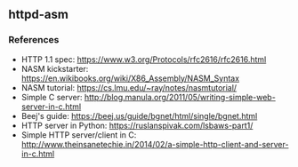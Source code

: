 ## httpd-asm

### References
* HTTP 1.1 spec: https://www.w3.org/Protocols/rfc2616/rfc2616.html
* NASM kickstarter: https://en.wikibooks.org/wiki/X86_Assembly/NASM_Syntax
* NASM tutorial: https://cs.lmu.edu/~ray/notes/nasmtutorial/
* Simple C server: http://blog.manula.org/2011/05/writing-simple-web-server-in-c.html
* Beej's guide: https://beej.us/guide/bgnet/html/single/bgnet.html
* HTTP server in Python: https://ruslanspivak.com/lsbaws-part1/
* Simple HTTP server/client in C: http://www.theinsanetechie.in/2014/02/a-simple-http-client-and-server-in-c.html
